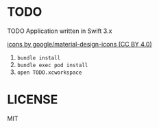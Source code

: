 # TODO

TODO Application written in Swift 3.x

[icons by google/material-design-icons (CC BY 4.0)](https://github.com/google/material-design-icons)

1. `bundle install`
2. `bundle exec pod install`
3. `open TODO.xcworkspace`

# LICENSE

MIT
